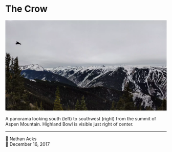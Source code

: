# The Crow

![Snow-capped mountains border a steep valley](assets/72a972eb6c1aa28f97f795edee8dca23.webp)

A panorama looking south (left) to southwest (right) from the summit of Aspen Mountain. Highland Bowl is visible just right of center.

- - - -

<span aria-hidden="true">👤</span> Nathan Acks  
<span aria-hidden="true">📅</span> December 16, 2017
